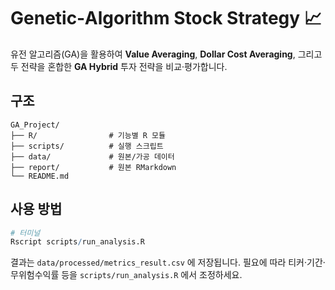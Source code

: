# Genetic‑Algorithm Stock Strategy 📈

유전 알고리즘(GA)을 활용하여 **Value Averaging**, **Dollar Cost Averaging**,
그리고 두 전략을 혼합한 **GA Hybrid** 투자 전략을 비교·평가합니다.

## 구조

```
GA_Project/
├── R/                # 기능별 R 모듈
├── scripts/          # 실행 스크립트
├── data/             # 원본/가공 데이터
├── report/           # 원본 RMarkdown
└── README.md
```

## 사용 방법

```r
# 터미널
Rscript scripts/run_analysis.R
```

결과는 `data/processed/metrics_result.csv` 에 저장됩니다. 
필요에 따라 티커·기간·무위험수익률 등을 `scripts/run_analysis.R` 에서 조정하세요.